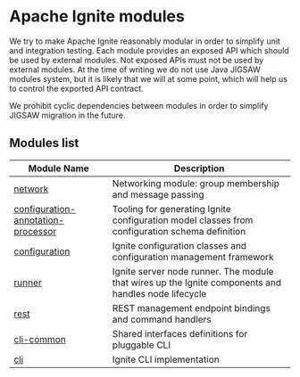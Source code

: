 # Apache Ignite modules
We try to make Apache Ignite reasonably modular in order to simplify unit and integration testing.
Each module provides an exposed API which should be used by external modules. Not exposed APIs must not be used
by external modules. At the time of writing we do not use Java JIGSAW modules system, but it is likely that we will
at some point, which will help us to control the exported API contract.

We prohibit cyclic dependencies between modules in order to simplify JIGSAW migration in the future.

## Modules list

Module Name | Description
----------- | -----------
[network](network/README.md)|Networking module: group membership and message passing
[configuration-annotation-processor](configuration-annotation-processor/README.md)|Tooling for generating Ignite configuration model classes from configuration schema definition
[configuration](configuration/README.md)|Ignite configuration classes and configuration management framework
[runner](runner/README.md)|Ignite server node runner. The module that wires up the Ignite components and handles node lifecycle
[rest](rest/README.md)|REST management endpoint bindings and command handlers
[cli-common](cli-common/README.md)|Shared interfaces definitions for pluggable CLI
[cli](cli/README.md)|Ignite CLI implementation
